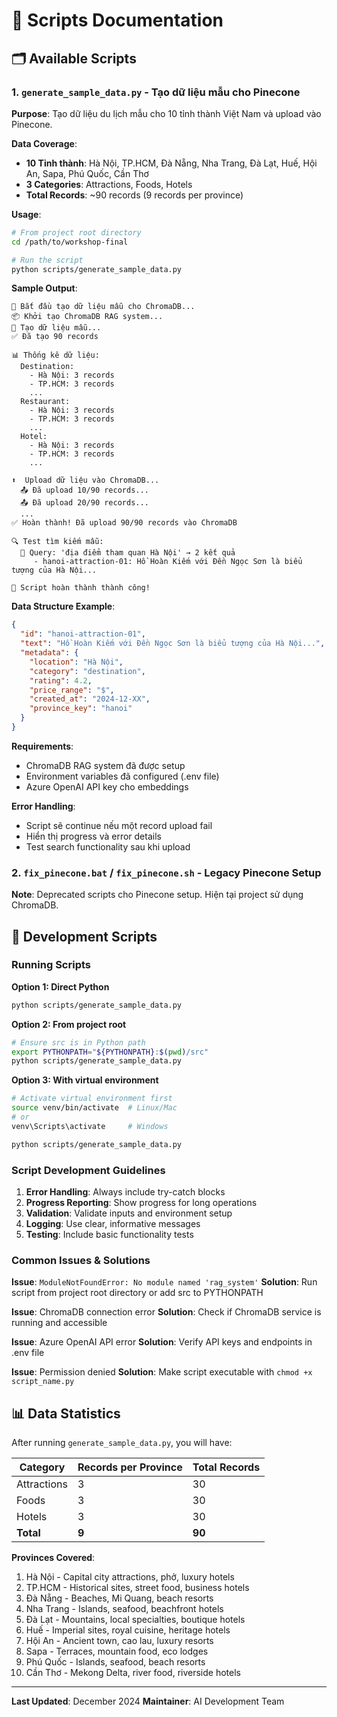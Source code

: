 # 📜 Scripts Documentation

## 🗂️ Available Scripts

### 1. `generate_sample_data.py` - Tạo dữ liệu mẫu cho Pinecone

**Purpose**: Tạo dữ liệu du lịch mẫu cho 10 tỉnh thành Việt Nam và upload vào Pinecone.

**Data Coverage**:
- **10 Tỉnh thành**: Hà Nội, TP.HCM, Đà Nẵng, Nha Trang, Đà Lạt, Huế, Hội An, Sapa, Phú Quốc, Cần Thơ
- **3 Categories**: Attractions, Foods, Hotels  
- **Total Records**: ~90 records (9 records per province)

**Usage**:
```bash
# From project root directory
cd /path/to/workshop-final

# Run the script
python scripts/generate_sample_data.py
```

**Sample Output**:
```
🚀 Bắt đầu tạo dữ liệu mẫu cho ChromaDB...
📦 Khởi tạo ChromaDB RAG system...
📝 Tạo dữ liệu mẫu...
✅ Đã tạo 90 records

📊 Thống kê dữ liệu:
  Destination:
    - Hà Nội: 3 records
    - TP.HCM: 3 records
    ...
  Restaurant:
    - Hà Nội: 3 records
    - TP.HCM: 3 records
    ...
  Hotel:
    - Hà Nội: 3 records
    - TP.HCM: 3 records
    ...

⬆️  Upload dữ liệu vào ChromaDB...
  📤 Đã upload 10/90 records...
  📤 Đã upload 20/90 records...
  ...
✅ Hoàn thành! Đã upload 90/90 records vào ChromaDB

🔍 Test tìm kiếm mẫu:
  🔎 Query: 'địa điểm tham quan Hà Nội' → 2 kết quả
     - hanoi-attraction-01: Hồ Hoàn Kiếm với Đền Ngọc Sơn là biểu tượng của Hà Nội...

🎉 Script hoàn thành thành công!
```

**Data Structure Example**:
```json
{
  "id": "hanoi-attraction-01",
  "text": "Hồ Hoàn Kiếm với Đền Ngọc Sơn là biểu tượng của Hà Nội...",
  "metadata": {
    "location": "Hà Nội",
    "category": "destination", 
    "rating": 4.2,
    "price_range": "$",
    "created_at": "2024-12-XX",
    "province_key": "hanoi"
  }
}
```

**Requirements**:
- ChromaDB RAG system đã được setup
- Environment variables đã configured (.env file)
- Azure OpenAI API key cho embeddings

**Error Handling**:
- Script sẽ continue nếu một record upload fail
- Hiển thị progress và error details
- Test search functionality sau khi upload

### 2. `fix_pinecone.bat` / `fix_pinecone.sh` - Legacy Pinecone Setup

**Note**: Deprecated scripts cho Pinecone setup. Hiện tại project sử dụng ChromaDB.

## 🔧 Development Scripts

### Running Scripts

**Option 1: Direct Python**
```bash
python scripts/generate_sample_data.py
```

**Option 2: From project root**
```bash
# Ensure src is in Python path
export PYTHONPATH="${PYTHONPATH}:$(pwd)/src"
python scripts/generate_sample_data.py
```

**Option 3: With virtual environment**
```bash
# Activate virtual environment first
source venv/bin/activate  # Linux/Mac
# or
venv\Scripts\activate     # Windows

python scripts/generate_sample_data.py
```

### Script Development Guidelines

1. **Error Handling**: Always include try-catch blocks
2. **Progress Reporting**: Show progress for long operations
3. **Validation**: Validate inputs and environment setup
4. **Logging**: Use clear, informative messages
5. **Testing**: Include basic functionality tests

### Common Issues & Solutions

**Issue**: `ModuleNotFoundError: No module named 'rag_system'`
**Solution**: Run script from project root directory or add src to PYTHONPATH

**Issue**: ChromaDB connection error
**Solution**: Check if ChromaDB service is running and accessible

**Issue**: Azure OpenAI API error
**Solution**: Verify API keys and endpoints in .env file

**Issue**: Permission denied
**Solution**: Make script executable with `chmod +x script_name.py`

## 📊 Data Statistics

After running `generate_sample_data.py`, you will have:

| Category | Records per Province | Total Records |
|----------|---------------------|---------------|
| Attractions | 3 | 30 |
| Foods | 3 | 30 |
| Hotels | 3 | 30 |
| **Total** | **9** | **90** |

**Provinces Covered**:
1. Hà Nội - Capital city attractions, phở, luxury hotels
2. TP.HCM - Historical sites, street food, business hotels  
3. Đà Nẵng - Beaches, Mi Quang, beach resorts
4. Nha Trang - Islands, seafood, beachfront hotels
5. Đà Lạt - Mountains, local specialties, boutique hotels
6. Huế - Imperial sites, royal cuisine, heritage hotels
7. Hội An - Ancient town, cao lau, luxury resorts
8. Sapa - Terraces, mountain food, eco lodges
9. Phú Quốc - Islands, seafood, beach resorts
10. Cần Thơ - Mekong Delta, river food, riverside hotels

---

**Last Updated**: December 2024
**Maintainer**: AI Development Team
